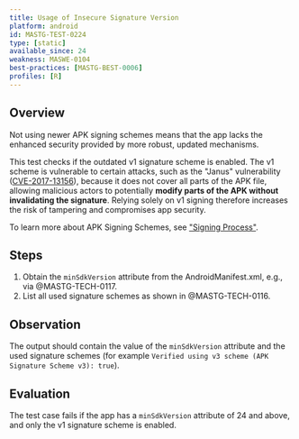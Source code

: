 ```yaml
---
title: Usage of Insecure Signature Version
platform: android
id: MASTG-TEST-0224
type: [static]
available_since: 24
weakness: MASWE-0104
best-practices: [MASTG-BEST-0006]
profiles: [R]
---
```

## Overview

Not using newer APK signing schemes means that the app lacks the enhanced security provided by more robust, updated mechanisms.

This test checks if the outdated v1 signature scheme is enabled. The v1 scheme is vulnerable to certain attacks, such as the "Janus" vulnerability ([CVE-2017-13156](https://nvd.nist.gov/vuln/detail/CVE-2017-13156)), because it does not cover all parts of the APK file, allowing malicious actors to potentially **modify parts of the APK without invalidating the signature**. Relying solely on v1 signing therefore increases the risk of tampering and compromises app security.

To learn more about APK Signing Schemes, see ["Signing Process"](../../../Document/0x05a-Platform-Overview.md#signing-process).

## Steps

1. Obtain the `minSdkVersion` attribute from the AndroidManifest.xml, e.g., via @MASTG-TECH-0117.
2. List all used signature schemes as shown in @MASTG-TECH-0116.

## Observation

The output should contain the value of the `minSdkVersion` attribute and the used signature schemes (for example `Verified using v3 scheme (APK Signature Scheme v3): true`).

## Evaluation

The test case fails if the app has a `minSdkVersion` attribute of 24 and above, and only the v1 signature scheme is enabled.

